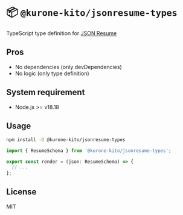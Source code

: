 # 📦 `@kurone-kito/jsonresume-types`

TypeScript type definition for [JSON Resume](http://jsonresume.org)

## Pros

- No dependencies (only devDependencies)
- No logic (only type definition)

## System requirement

- Node.js >= v18.18

## Usage

```sh
npm install -D @kurone-kito/jsonresume-types
```

```TypeScript
import { ResumeSchema } from '@kurone-kito/jsonresume-types';

export const render = (json: ResumeSchema) => {
  // ...
};
```

## License

MIT
